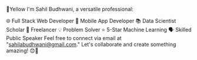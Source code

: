 🐝Yellow I'm Sahil Budhwani, a versatile professional:

🌐 Full Stack Web Developer
🎨 Mobile App Developer
📚 Data Scientist Scholar
💼 Freelancer
💡 Problem Solver
⭐ 5-Star Machine Learning 
🗣️ Skilled Public Speaker
Feel free to connect via email at "sahilabudhwani@gmail.com." Let's collaborate and create something amazing! 😊🚀
